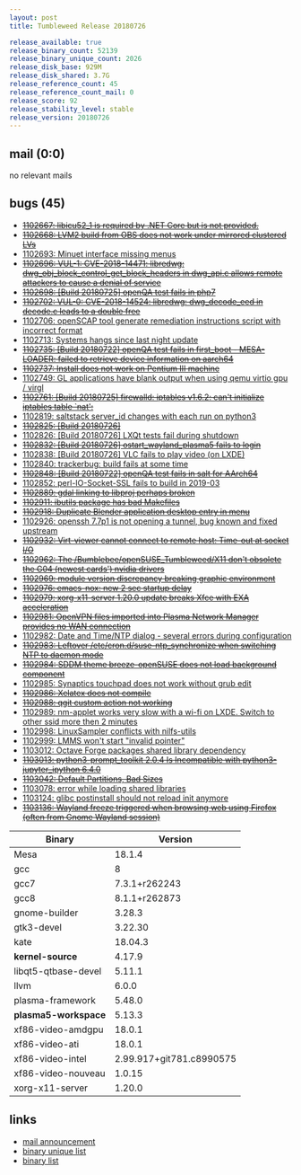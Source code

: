 ```yaml
---
layout: post
title: Tumbleweed Release 20180726

release_available: true
release_binary_count: 52139
release_binary_unique_count: 2026
release_disk_base: 929M
release_disk_shared: 3.7G
release_reference_count: 45
release_reference_count_mail: 0
release_score: 92
release_stability_level: stable
release_version: 20180726
---
```


## mail (0:0)

no relevant mails

## bugs (45)

<!--more-->

- ~~[1102667: libicu52_1 is required by .NET Core but is not provided.](https://bugzilla.opensuse.org/show_bug.cgi?id=1102667)~~
- ~~[1102668: LVM2 build from OBS does not work under mirrored clustered LVs](https://bugzilla.opensuse.org/show_bug.cgi?id=1102668)~~
- [1102693: Minuet interface missing menus](https://bugzilla.opensuse.org/show_bug.cgi?id=1102693)
- ~~[1102696: VUL-1: CVE-2018-14471: libredwg: dwg_obj_block_control_get_block_headers in dwg_api.c allows remote attackers to cause a denial of service](https://bugzilla.opensuse.org/show_bug.cgi?id=1102696)~~
- ~~[1102698: \[Build 20180725\] openQA test fails in php7](https://bugzilla.opensuse.org/show_bug.cgi?id=1102698)~~
- ~~[1102702: VUL-0: CVE-2018-14524: libredwg: dwg_decode_eed in decode.c leads to a double free](https://bugzilla.opensuse.org/show_bug.cgi?id=1102702)~~
- [1102706: openSCAP tool generate remediation instructions script with incorrect format](https://bugzilla.opensuse.org/show_bug.cgi?id=1102706)
- [1102713: Systems hangs since last night update](https://bugzilla.opensuse.org/show_bug.cgi?id=1102713)
- ~~[1102735: \[Build 20180722\] openQA test fails in first_boot - MESA-LOADER: failed to retrieve device information on aarch64](https://bugzilla.opensuse.org/show_bug.cgi?id=1102735)~~
- ~~[1102737: Install does not work on Pentium III machine](https://bugzilla.opensuse.org/show_bug.cgi?id=1102737)~~
- [1102749: GL applications have blank output when using qemu virtio gpu / virgl](https://bugzilla.opensuse.org/show_bug.cgi?id=1102749)
- ~~[1102761: \[Build 20180725\] firewalld: iptables v1.6.2: can't initialize iptables table `nat':](https://bugzilla.opensuse.org/show_bug.cgi?id=1102761)~~
- [1102819: saltstack server_id changes with each run on python3](https://bugzilla.opensuse.org/show_bug.cgi?id=1102819)
- ~~[1102825: \[Build 20180726\]](https://bugzilla.opensuse.org/show_bug.cgi?id=1102825)~~
- [1102826: \[Build 20180726\] LXQt tests fail during shutdown](https://bugzilla.opensuse.org/show_bug.cgi?id=1102826)
- ~~[1102832: \[Build 20180726\] ostart_wayland_plasma5 fails to login](https://bugzilla.opensuse.org/show_bug.cgi?id=1102832)~~
- [1102838: \[Build 20180726\] VLC fails to play video (on LXDE)](https://bugzilla.opensuse.org/show_bug.cgi?id=1102838)
- [1102840: trackerbug: build fails at some time](https://bugzilla.opensuse.org/show_bug.cgi?id=1102840)
- ~~[1102848: \[Build 20180722\] openQA test fails in salt for AArch64](https://bugzilla.opensuse.org/show_bug.cgi?id=1102848)~~
- [1102852: perl-IO-Socket-SSL fails to build in 2019-03](https://bugzilla.opensuse.org/show_bug.cgi?id=1102852)
- ~~[1102889: gdal linking to libproj perhaps broken](https://bugzilla.opensuse.org/show_bug.cgi?id=1102889)~~
- ~~[1102911: ibutils package has bad Makefiles](https://bugzilla.opensuse.org/show_bug.cgi?id=1102911)~~
- ~~[1102918: Duplicate Blender application desktop entry in menu](https://bugzilla.opensuse.org/show_bug.cgi?id=1102918)~~
- [1102926: openssh 7.7p1 is not opening a tunnel, bug known and fixed upstream](https://bugzilla.opensuse.org/show_bug.cgi?id=1102926)
- ~~[1102932: Virt-viewer cannot connect to remote host: Time-out at socket I/O](https://bugzilla.opensuse.org/show_bug.cgi?id=1102932)~~
- ~~[1102962: The /Bumblebee/openSUSE_Tumbleweed/X11 don't obsolete the G04 (newest cards') nvidia drivers](https://bugzilla.opensuse.org/show_bug.cgi?id=1102962)~~
- ~~[1102969: module version discrepancy breaking graphic environment](https://bugzilla.opensuse.org/show_bug.cgi?id=1102969)~~
- ~~[1102976: emacs-nox: new 2 sec startup delay](https://bugzilla.opensuse.org/show_bug.cgi?id=1102976)~~
- ~~[1102979: xorg-x11-server 1.20.0 update breaks Xfce with EXA acceleration](https://bugzilla.opensuse.org/show_bug.cgi?id=1102979)~~
- ~~[1102981: OpenVPN files imported into Plasma Network Manager provides no WAN connection](https://bugzilla.opensuse.org/show_bug.cgi?id=1102981)~~
- [1102982: Date and Time/NTP dialog - several errors during configuration](https://bugzilla.opensuse.org/show_bug.cgi?id=1102982)
- ~~[1102983: Leftover /etc/cron.d/suse-ntp_synchronize when switching NTP to daemon mode](https://bugzilla.opensuse.org/show_bug.cgi?id=1102983)~~
- ~~[1102984: SDDM theme breeze-openSUSE does not load background component](https://bugzilla.opensuse.org/show_bug.cgi?id=1102984)~~
- [1102985: Synaptics touchpad does not work without grub edit](https://bugzilla.opensuse.org/show_bug.cgi?id=1102985)
- ~~[1102986: Xelatex does not compile](https://bugzilla.opensuse.org/show_bug.cgi?id=1102986)~~
- ~~[1102988: qgit custom action not working](https://bugzilla.opensuse.org/show_bug.cgi?id=1102988)~~
- [1102989: nm-applet works very slow with a wi-fi on LXDE. Switch to other ssid more then 2 minutes](https://bugzilla.opensuse.org/show_bug.cgi?id=1102989)
- [1102998: LinuxSampler conflicts with nilfs-utils](https://bugzilla.opensuse.org/show_bug.cgi?id=1102998)
- [1102999: LMMS won't start "invalid pointer"](https://bugzilla.opensuse.org/show_bug.cgi?id=1102999)
- [1103012: Octave Forge packages shared library dependency](https://bugzilla.opensuse.org/show_bug.cgi?id=1103012)
- ~~[1103013: python3-prompt_toolkit 2.0.4 Is Incompatible with python3-jupyter_ipython 6.4.0](https://bugzilla.opensuse.org/show_bug.cgi?id=1103013)~~
- ~~[1103042: Default Partitions, Bad Sizes](https://bugzilla.opensuse.org/show_bug.cgi?id=1103042)~~
- [1103078: error while loading shared libraries](https://bugzilla.opensuse.org/show_bug.cgi?id=1103078)
- [1103124: glibc postinstall should not reload init anymore](https://bugzilla.opensuse.org/show_bug.cgi?id=1103124)
- ~~[1103136: Wayland freeze triggered when browsing web using Firefox (often from Gnome Wayland session)](https://bugzilla.opensuse.org/show_bug.cgi?id=1103136)~~

Binary | Version
--- | ---
Mesa | 18.1.4
gcc | 8
gcc7 | 7.3.1+r262243
gcc8 | 8.1.1+r262873
gnome-builder | 3.28.3
gtk3-devel | 3.22.30
kate | 18.04.3
**kernel-source** | 4.17.9
libqt5-qtbase-devel | 5.11.1
llvm | 6.0.0
plasma-framework | 5.48.0
**plasma5-workspace** | 5.13.3
xf86-video-amdgpu | 18.0.1
xf86-video-ati | 18.0.1
xf86-video-intel | 2.99.917+git781.c8990575
xf86-video-nouveau | 1.0.15
xorg-x11-server | 1.20.0

## links

- [mail announcement](https://lists.opensuse.org/opensuse-factory/2018-07/msg00199.html)
- [binary unique list](http://download.tumbleweed.boombatower.com/20180726/rpm.unique.list)
- [binary list](http://download.tumbleweed.boombatower.com/20180726/rpm.list)
